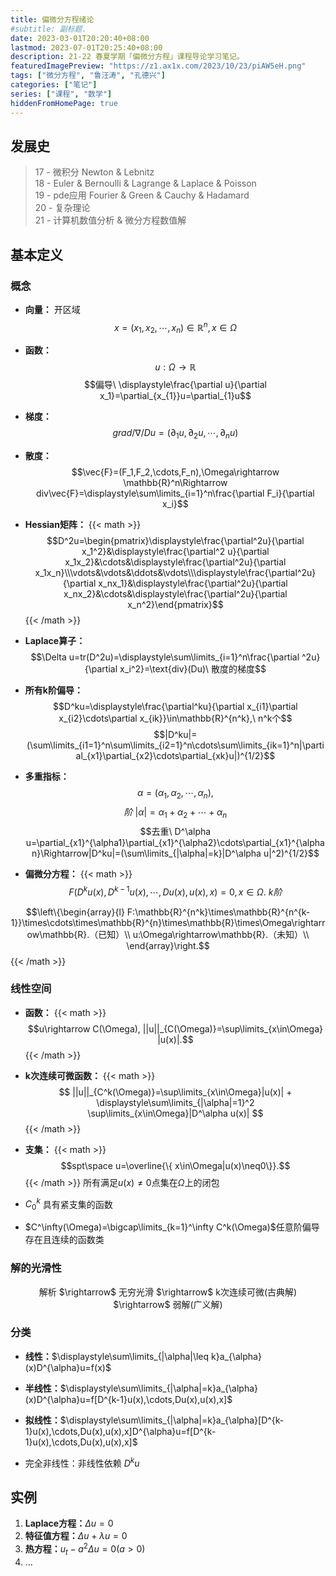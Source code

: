 ```yaml
---
title: 偏微分方程绪论
#subtitle: 副标题.
date: 2023-03-01T20:20:40+08:00
lastmod: 2023-07-01T20:25:40+08:00
description: 21-22 春夏学期「偏微分方程」课程导论学习笔记。
featuredImagePreview: "https://z1.ax1x.com/2023/10/23/piAW5eH.png"
tags: ["微分方程", "鲁汪涛", "孔德兴"]
categories: ["笔记"]
series: ["课程", "数学"]
hiddenFromHomePage: true
---
```


<!--more-->


## 发展史

> 17 - 微积分 Newton & Lebnitz<br>
> 18 - Euler & Bernoulli & Lagrange & Laplace & Poisson<br>
> 19 - pde应用 Fourier & Green & Cauchy & Hadamard<br>
> 20 - 复杂理论<br>
> 21 - 计算机数值分析 & 微分方程数值解

## 基本定义

### 概念

- **向量：** 开区域 $$x=(x_1,x_2,\cdots,x_n)\in \mathbb{R}^n,x\in \Omega$$
- **函数：**
$$u:\Omega\rightarrow\mathbb{R}$$
$$偏导\ \displaystyle\frac{\partial u}{\partial x_1}=\partial_{x_{1}}u=\partial_{1}u$$
- **梯度：**$$grad/\nabla/Du=(\partial_{1}u,\partial_{2}u,\cdots,\partial_{n}u)$$
- **散度：**$$\vec{F}=(F_1,F_2,\cdots,F_n),\Omega\rightarrow \mathbb{R}^n\Rightarrow div\vec{F}=\displaystyle\sum\limits_{i=1}^n\frac{\partial F_i}{\partial x_i}$$
- **Hessian矩阵：** {{< math >}}$$D^2u=\begin{pmatrix}\displaystyle\frac{\partial^2u}{\partial x_1^2}&\displaystyle\frac{\partial^2 u}{\partial x_1x_2}&\cdots&\displaystyle\frac{\partial^2u}{\partial x_1x_n}\\\vdots&\vdots&\ddots&\vdots\\\displaystyle\frac{\partial^2u}{\partial x_nx_1}&\displaystyle\frac{\partial^2u}{\partial x_nx_2}&\cdots&\displaystyle\frac{\partial^2u}{\partial x_n^2}\end{pmatrix}$${{< /math >}}
- **Laplace算子：** $$\Delta u=tr(D^2u)=\displaystyle\sum\limits_{i=1}^n\frac{\partial ^2u}{\partial x_i^2}=\text{div}(Du)\ 散度的梯度$$  
- **所有k阶偏导：**
$$D^ku=\displaystyle\frac{\partial^ku}{\partial x_{i1}\partial x_{i2}\cdots\partial x_{ik}}\in\mathbb{R}^{n^k},\ n^k个$$
$$|D^ku|=(\sum\limits_{i1=1}^n\sum\limits_{i2=1}^n\cdots\sum\limits_{ik=1}^n|\partial_{x1}\partial_{x2}\cdots\partial_{xk}u|)^{1/2}$$

- **多重指标：**
$$\alpha=(\alpha_1,\alpha_2,\cdots,\alpha_n),$$
$$阶\ |\alpha|=\alpha_1+\alpha_2+\cdots+\alpha_n$$
$$去重\ D^\alpha u=\partial_{x1}^{\alpha1}\partial_{x1}^{\alpha2}\cdots\partial_{x1}^{\alpha n}\Rightarrow|D^ku|=(\sum\limits_{|\alpha|=k}|D^\alpha u|^2)^{1/2}$$

- **偏微分方程：**
{{< math >}} 
$$F(D^ku(x),D^{k-1}u(x),\cdots,Du(x),u(x),x)=0, x\in\Omega.\ k阶$$

$$\left\{\begin{array}{l}
F:\mathbb{R}^{n^k}\times\mathbb{R}^{n^{k-1}}\times\cdots\times\mathbb{R}^{n}\times\mathbb{R}\times\Omega\rightarrow\mathbb{R}.（已知）\\
u:\Omega\rightarrow\mathbb{R}.（未知）\\
\end{array}\right.$$
{{< /math >}}

### 线性空间

- **函数：**
{{< math >}} 
$$u\rightarrow C(\Omega), ||u||_{C(\Omega)}=\sup\limits_{x\in\Omega} |u(x)|.$$
{{< /math >}} 

- **k次连续可微函数：**
{{< math >}} 
$$ ||u||_{C^k(\Omega)}=\sup\limits_{x\in\Omega}|u(x)| + \displaystyle\sum\limits_{|\alpha|=1}^2 \sup\limits_{x\in\Omega}|D^\alpha u(x)| $$
{{< /math >}}

- **支集：**
{{< math >}}
$$spt\space u=\overline{\{ x\in\Omega|u(x)\neq0\}}.$$
{{< /math >}}
所有满足$u(x)\neq0$点集在$\Omega$上的闭包
- $C_0^k$ 具有紧支集的函数
- $C^\infty(\Omega)=\bigcap\limits_{k=1}^\infty C^k(\Omega)$任意阶偏导存在且连续的函数类

### 解的光滑性

<center>解析 $\rightarrow$ 无穷光滑 $\rightarrow$ k次连续可微(古典解) $\rightarrow$ 弱解(广义解)</center>

### 分类

- **线性：**$\displaystyle\sum\limits_{|\alpha|\leq k}a_{\alpha}(x)D^{\alpha}u=f(x)$
- **半线性：**$\displaystyle\sum\limits_{|\alpha|=k}a_{\alpha}(x)D^{\alpha}u=f[D^{k-1}u(x),\cdots,Du(x),u(x),x]$
- **拟线性：**$\displaystyle\sum\limits_{|\alpha|=k}a_{\alpha}[D^{k-1}u(x),\cdots,Du(x),u(x),x]D^{\alpha}u=f[D^{k-1}u(x),\cdots,Du(x),u(x),x]$

- 完全非线性：非线性依赖 $D^ku$

## 实例

1. **Laplace方程：**$\Delta u=0$
2. **特征值方程：**$\Delta u+\lambda u=0$
3. **热方程：**$u_t-a^2\Delta u=0(a>0)$
4. ...

<!-- ## 椭圆型&

## 适定性

### 定义

- 定解问题：PDE+条件

- 适定：解存在、唯一、连续依赖已知函数

- 形式解：对实际问题假设解的光滑性以求出表达式（先验估计）

- $\Omega$ - 开域、$\overline\Omega$ - 闭包、$\partial\Omega$ - 边界

  {{< math >}} $\mathbb{R}_+^n=\{x=(x_1,\cdots,x_n)\in\mathbb{R}^n|x_n>0\}$ 上半空间 {{< /math >}}<br>
  
  {{< math >}} $\mathbb{R}_+^1=\mathbb{R}_+,\space\mathbb{R}_+^{n+1}=\mathbb{R}_+^n\times\mathbb{R}_+$ {{< /math >}}

- **闭球：**$B(x,r),$ 体积 $\alpha(n)r^n$


### 定理

- **Green 公式**

# 位势方程

## Possion方程

$$-\Delta u=f(x)$$

## 调和函数

$$\displaystyle\int_a^b\hspace{-1.5em}-\ f(x)\, \mathrm{d}x$$

# 热方程

## 基本定义

### 热方程

- **基本形式：**$u_t-a^2\Delta u=f,\space u(x,t),\space f(x,t),\space x\in\Omega\subset\mathbb{R^n},t>0$
- **推导**
- 反应扩散方程：反应项、扩散项

### 概念

- **定解问题：**

  - **定解条件**

    - **初始条件：**$u(x,0)=\varphi (x)$

    - **边值条件：** 边界分布或外围介质影响（$x\in\partial\Omega,t\ge0$）

      $u(x,t)=g(x,t)$. $g=\text{const}$ 恒温
      
      $k\frac{\partial}{\partial\displaystyle\vec{n}}u(x,t)=g(x,t)$. $g\ge0$ 热量流入；$g\equiv0$ 绝热

  - **偏微分方程**

- **函数集：** 所有$Q$内关于$x$二阶偏导连续，关于$t$一阶偏导连续函数
  
  {{< math >}} $C^{2,1}(Q)=\{u\in C(Q)|u_t, u_{xi},u_{xixj}\in C(Q);i,j=1,\cdots,n\}$ {{< /math >}}

- **古典解：** 热方程在上述集中的解

- $C^{1,0}(Q)$

## 初值问题

### Fourier

- **Fourier 级数展开**

  $f(x)\in C^1(\mathbb{R}),\space\forall l>0,\space x\in(-l,l)$

  $f(x)=\displaystyle\frac{a_0}{2}+\displaystyle\sum\limits_{k=1}^\infty \big (a_k\cos \displaystyle\frac{k\pi}{l}x+b_k\sin\displaystyle\frac{k\pi}{l}x\big )$

- **Fourier 积分：** 级数极限

### 一维热方程初值问题

{{< math >}}
$$
\displaystyle\left\{\begin{array}{l}
 \displaystyle\frac{\partial{u}}{\partial t}-a^2\displaystyle\frac{\partial^2u}{\partial x^2}=f(x,t), & (x,t)\in\mathbb{R}\times\mathbb{R}_+\\
u(x,0)=\varphi(x), & x\in\mathbb
{R}\\
  \end{array}\right.
$$
{{< /math >}}
 -->